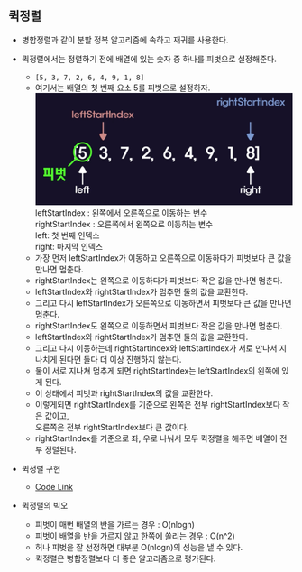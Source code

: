 ## 퀵정렬

- 병합정렬과 같이 분할 정복 알고리즘에 속하고 재귀를 사용한다.
- 퀵정렬에서는 정렬하기 전에 배열에 있는 숫자 중 하나를 피벗으로 설정해준다.

  - `[5, 3, 7, 2, 6, 4, 9, 1, 8]`
  - 여기서는 배열의 첫 번째 요소 5를 피벗으로 설정하자.  
    <img src="./img/1.png">  
    leftStartIndex : 왼쪽에서 오른쪽으로 이동하는 변수  
    rightStartIndex : 오른쪽에서 왼쪽으로 이동하는 변수  
    left: 첫 번째 인덱스  
    right: 마지막 인덱스
  - 가장 먼저 leftStartIndex가 이동하고 오른쪽으로 이동하다가 피벗보다 큰 값을 만나면 멈춘다.
  - rightStartIndex는 왼쪽으로 이동하다가 피벗보다 작은 값을 만나면 멈춘다.
  - leftStartIndex와 rightStartIndex가 멈추면 둘의 값을 교환한다.
  - 그리고 다시 leftStartIndex가 오른쪽으로 이동하면서 피벗보다 큰 값을 만나면 멈춘다.
  - rightStartIndex도 왼쪽으로 이동하면서 피벗보다 작은 값을 만나면 멈춘다.
  - leftStartIndex와 rightStartIndex가 멈추면 둘의 값을 교환한다.
  - 그리고 다시 이동하는데 rightStartIndex와 leftStartIndex가 서로 만나서 지나치게 된다면 둘다 더 이상 진행하지 않는다.
  - 둘이 서로 지나쳐 멈추게 되면 rightStartIndex는 leftStartIndex의 왼쪽에 있게 된다.
  - 이 상태에서 피벗과 rightStartIndex의 값을 교환한다.
  - 이렇게되면 rightStartIndex를 기준으로 왼쪽은 전부 rightStartIndex보다 작은 값이고,  
    오른쪽은 전부 rightStartIndex보다 큰 값이다.
  - rightStartIndex를 기준으로 좌, 우로 나눠서 모두 퀵정렬을 해주면 배열이 전부 정렬된다.

- 퀵정렬 구현
  - [Code Link](../dev/quick_sort.mjs)
- 퀵정렬의 빅오
  - 피벗이 매번 배열의 반을 가르는 경우 : O(nlogn)
  - 피벗이 배열을 반을 가르지 않고 한쪽에 쏠리는 경우 : O(n^2)
  - 허나 피벗을 잘 선정하면 대부분 O(nlogn)의 성능을 낼 수 있다.
  - 퀵정렬은 병합정렬보다 더 좋은 알고리즘으로 평가된다.
